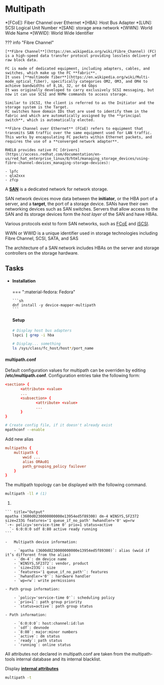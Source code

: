 # Multipath

*[FCoE]: Fiber Channel over Ethernet
*[HBA]: Host Bus Adapter
*[LUN]: SCSI Logical Unit Number
*[SAN]: storage area network
*[WWN]: World Wide Name
*[WWID]: World Wide Identifier

??? info "Fibre Channel"

    [**Fibre Channel**](https://en.wikipedia.org/wiki/Fibre_Channel) (FC) is a high-speed data transfer protocol providing lossless delivery of raw block data.

    FC is made of dedicated equipment, including adapters, cables, and switches, which make up the FC **fabric**.
    It uses [**multimode fiber**](https://en.wikipedia.org/wiki/Multi-mode_optical_fiber), specifically categories OM2, OM3, and OM4 to achieve bandwidths of 8,16, 32, or 64 Gbps
    It was originally developed to carry exclusively SCSI messaging, but now it can use SCSI and NVMe commands to access storage.

    Similar to iSCSI, the client is referred to as the Initiator and the storage system is the Target.
    FC switches have domain IDs that are used to identify them in the fabric and which are automatically assigned by the **principal switch**, which is automatically elected.

    **Fibre Channel over Ethernet** (FCoE) refers to equipment that transmits SAN traffic over the same equipment used for LAN traffic.
    This works by encapsulating FC packets within Ethernet packets, and requires the use of a **converged network adapter**.

    RHEL8 provides native FC [drivers](https://access.redhat.com/documentation/en-us/red_hat_enterprise_linux/8/html/managing_storage_devices/using-fibre-channel-devices_managing-storage-devices):

    - lpfc
    - qla2xxx
    - zfcp

A [**SAN**](https://en.wikipedia.org/wiki/Storage_area_network) is a dedicated network for network storage.

SAN network devices move data between the **initiator**, or the HBA port of a server, and a **target**, the port of a storage device.
SANs have their own networking devices such as SAN switches.
Servers that allow access to the SAN and its storage devices form the _host layer_ of the SAN and have HBAs.


Various protocols exist to form SAN networks, such as [FCoE](https://en.wikipedia.org/wiki/Fibre_Channel_over_Ethernet) and [iSCSI](https://en.wikipedia.org/wiki/ISCSI).

WWN or WWID is a unique identifier used in storage technologies including Fibre Channel, SCSI, SATA, and SAS

The architecture of a SAN network includes HBAs on the server and storage controllers on the storage hardware.

## Tasks

<div class="grid cards" markdown>

-   #### Installation

    === ":material-fedora: Fedora"

        ```sh
        dnf install -y device-mapper-multipath
        ```

    #### Setup

    ```sh
    # Display host bus adapters
    lspci | grep -i hba

    # Display... something
    ls /sys/class/fc_host/host*/port_name
    ```



</div> 

#### multipath.conf

Default configuration values for multipath can be overriden by editing **/etc/multipath.conf**.
Configuration entries take the following form:

```conf
<section> {
       <attribute> <value>
       ...
       <subsection> {
              <attribute> <value>
              ...
       }
}
```

```sh
# Create config file, if it doesn't already exist
mpathconf --enable
```

Add new alias

```conf
multipaths {
    multipath {
        wwid ...
        alias ORAu01
        path_grouping_policy failover
    }
}
```

The multipath topology can be displayed with the following command.

```sh
multipath -ll # (1)
```

1. 

    ``` title="Output"
    mpatha (3600d0230000000000e13954ed5f89300) dm-4 WINSYS,SF2372
    size=233G features='1 queue_if_no_path' hwhandler='0' wp=rw
    `-+- policy='service-time 0' prio=1 status=active
      `- 6:0:0:0 sdf 8:80 active ready running
    ```

    -   Multipath device information:

        - `mpatha (3600d0230000000000e13954ed5f89300)`: alias (wwid if it’s different from the alias)
        - `dm-4`: dm device name
        - `WINSYS,SF2372`: vendor, product
        - `size=233G`: size
        - `features='1 queue_if_no_path'`: features
        - `hwhandler='0'`: hardware handler
        - `wp=rw`: write permissions 

    - Path group information:

        - `policy='service-time 0'`: scheduling policy
        - `prio=1`: path group priority
        - `status=active`: path group status 

    - Path information:

        - `6:0:0:0`: host:channel:id:lun
        - `sdf`: devnode
        - `8:80`: major:minor numbers
        - `active`: dm status
        - `ready`: path status
        - `running`: online status 


All attributes not declared in multipath.conf are taken from the multipath-tools internal database and its internal blacklist.

Display [**internal attributes**](https://ubuntu.com/server/docs/setting-up-device-mapper-multipathing)

```sh
multipath -t
```
